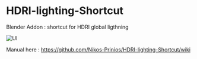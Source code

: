 # HDRI-lighting-Shortcut
Blender Addon : shortcut for HDRI global ligthning

![UI](https://github.com/Nikos-Prinios/HDRI-lighting-Shortcut/blob/master/UI.png)

Manual here : https://github.com/Nikos-Prinios/HDRI-lighting-Shortcut/wiki
